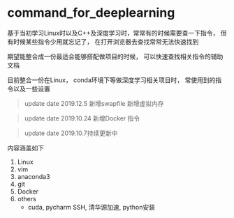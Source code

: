 # command_for_deeplearning

基于当初学习Linux时以及C++及深度学习时，常常有的时候需要查一下指令， 但有时候某些指令少用就忘记了， 在打开浏览器去查找常常无法快速找到

期望能整合成一份最适合能够搭配做项目的时候， 可以快速查找相关指令的辅助文档

目前整合一份在Linux， conda环境下等做深度学习相关项目时， 常使用到的指令以及一些设置

>update date 2019.12.5 新增swapfile 新增虚拟内存

>update date 2019.10.24 新增Docker 指令



>update date 2019.10.7持续更新中

内容涵盖如下

1. Linux
2. vim
3. anaconda3
4. git
5. Docker
6. others
    - cuda, pycharm SSH, 清华源加速, python安装





